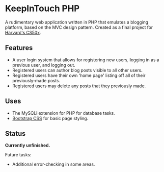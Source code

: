 # KeepInTouch PHP

A rudimentary web application written in PHP that emulates a blogging platform, based on the MVC design pattern.  Created as a final project for [Harvard's CS50x](https://www.edx.org/course/introduction-computer-science-harvardx-cs50x).

## Features

* A user login system that allows for registering new users, logging in as a previous user, and logging out.
* Registered users can author blog posts visible to all other users.
* Registered users have their own 'home page' listing off all of their previously-made posts.
* Registered users may delete any posts that they previously made.

## Uses

* The MySQLi extension for PHP for database tasks.
* [Bootstrap CSS](https://getbootstrap.com/docs/3.3/css/) for basic page styling.

## Status

**Currently unfinished.**

Future tasks:
* Additional error-checking in some areas.
